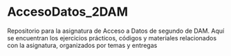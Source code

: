 # AccesoDatos_2DAM
Repositorio para la asignatura de Acceso a Datos de segundo de DAM. Aquí se encuentran los ejercicios prácticos, códigos y materiales relacionados con la asignatura, organizados por temas y entregas
